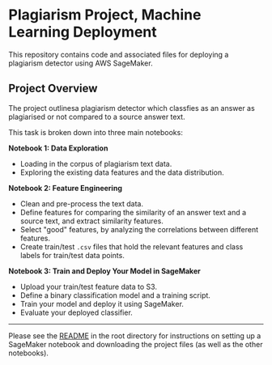 # Plagiarism Project, Machine Learning Deployment

This repository contains code and associated files for deploying a plagiarism detector using AWS SageMaker.

## Project Overview

The project outlinesa plagiarism detector which classfies as an answer as plagiarised or not compared to a source answer text.

This task is broken down into three main notebooks:

**Notebook 1: Data Exploration**
* Loading in the corpus of plagiarism text data.
* Exploring the existing data features and the data distribution.

**Notebook 2: Feature Engineering**

* Clean and pre-process the text data.
* Define features for comparing the similarity of an answer text and a source text, and extract similarity features.
* Select "good" features, by analyzing the correlations between different features.
* Create train/test `.csv` files that hold the relevant features and class labels for train/test data points.

**Notebook 3: Train and Deploy Your Model in SageMaker**

* Upload your train/test feature data to S3.
* Define a binary classification model and a training script.
* Train your model and deploy it using SageMaker.
* Evaluate your deployed classifier.

---

Please see the [README](https://github.com/udacity/ML_SageMaker_Studies/tree/master/README.md) in the root directory for instructions on setting up a SageMaker notebook and downloading the project files (as well as the other notebooks).


